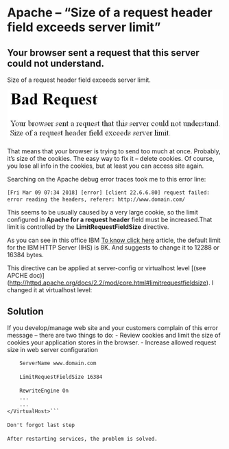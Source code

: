 # Apache – “Size of a request header field exceeds server limit”

## Your browser sent a request that this server could not understand.
Size of a request header field exceeds server limit.

![alt text](Apache-Size-of-a-request-header-field-exceeds-server-limit.jpg)

That means that your browser is trying to send too much at once. Probably, it’s size of the cookies. The easy way to fix it – delete cookies. Of course, you lose all info in the cookies, but at least you can access site again.

Searching on the Apache debug error traces took me to this error line:

```
[Fri Mar 09 07:34 2018] [error] [client 22.6.6.80] request failed: error reading the headers, referer: http://www.domain.com/
```

This seems to be usually caused by a very large cookie, so the limit configured in **Apache for a request header** field must be increased.That limit is controlled by the **LimitRequestFieldSize** directive.

As you can see in this office IBM [To know click here](http://www-01.ibm.com/support/docview.wss?uid=swg21384722) article, the default limit for the IBM HTTP Server (IHS) is 8K. And suggests to change it to 12288 or 16384 bytes.

This directive can be applied at server-config or virtualhost level [(see APCHE doc)] (http://httpd.apache.org/docs/2.2/mod/core.html#limitrequestfieldsize). I changed it at virtualhost level:

## **Solution**

If you develop/manage web site and your customers complain of this error message – there are two things to do:
	- Review cookies and limit the size of cookies your application stores in the browser.
	- Increase allowed request size in web server configuration

```<VirtualHost 22.6.6.80:80>
	ServerName www.domain.com
	
	LimitRequestFieldSize 16384
	
	RewriteEngine On
	...
	...
</VirtualHost>```

Don't forgot last step

After restarting services, the problem is solved.